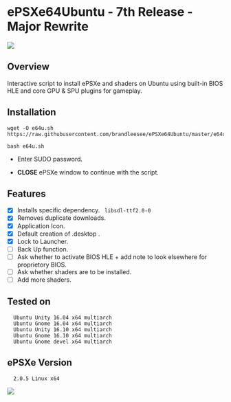 # ePSXe64Ubuntu - 7th Release - Major Rewrite

![](http://i.imgur.com/2Bw3iLS.png)

## Overview

Interactive script to install ePSXe and shaders on Ubuntu using built-in BIOS HLE and core GPU & SPU plugins for gameplay.

## Installation

```
wget -O e64u.sh https://raw.githubusercontent.com/brandleesee/ePSXe64Ubuntu/master/e64u.sh

bash e64u.sh
```

* Enter SUDO password.

* **CLOSE** ePSXe window to continue with the script. 
 
## Features

- [x] Installs specific dependency.  `  libsdl-ttf2.0-0  `
- [x] Removes duplicate downloads.
- [x] Application Icon.
- [x] Default creation of .desktop .
- [x] Lock to Launcher.
- [ ] Back Up function.
- [ ] Ask whether to activate BIOS HLE + add note to look elsewhere for proprietory BIOS.
- [ ] Ask whether shaders are to be installed.
- [ ] Add more shaders.

## Tested on 

```
  Ubuntu Unity 16.04 x64 multiarch
  Ubuntu Gnome 16.04 x64 multiarch
  Ubuntu Unity 16.10 x64 multiarch
  Ubuntu Gnome 16.10 x64 multiarch
  Ubuntu Gnome devel x64 multiarch
```

## ePSXe Version

```
  2.0.5 Linux x64
```

![](http://i.imgur.com/fRardY8.gif)
